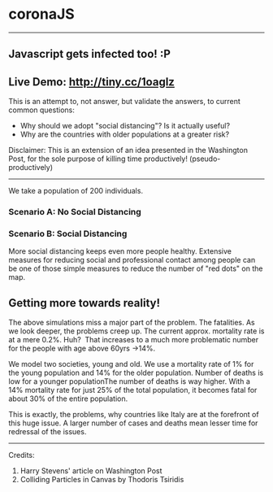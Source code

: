 # coronaJS
---

## Javascript gets infected too! :P

## Live Demo: http://tiny.cc/1oaglz
This is an attempt to, not answer, but validate the answers, to current common questions:
- Why should we adopt "social distancing"? Is it actually useful?
- Why are the countries with older populations at a greater risk?


Disclaimer:
This is an extension of an idea presented in the Washington Post, for the sole purpose of killing time productively!
(pseudo-productively)

---

We take a population of 200 individuals.
### Scenario A: No Social Distancing
### Scenario B: Social Distancing

More social distancing keeps even more people healthy. Extensive measures for reducing social and professional contact among people can be one of those simple measures to reduce the number of "red dots" on the map.


## Getting more towards reality!
The above simulations miss a major part of the problem.
The fatalities.
As we look deeper, the problems creep up. The current approx. mortality rate is at a mere 0.2%. Huh? 
That increases to a much more problematic number for the people with age above 60yrs  →14%.

We model two societies, young and old. We use a mortality rate of 1% for the young population and 14% for the older population.
Number of deaths is low for a younger populationThe number of deaths is way higher.
With a 14% mortality rate for just 25% of the total population, it becomes fatal for about 30% of the entire population.

This is exactly, the problems, why countries like Italy are at the forefront of this huge issue. A larger number of cases and deaths mean lesser time for redressal of the issues.

---

Credits:
1. Harry Stevens' article on Washington Post
2. Colliding Particles in Canvas by Thodoris Tsiridis
